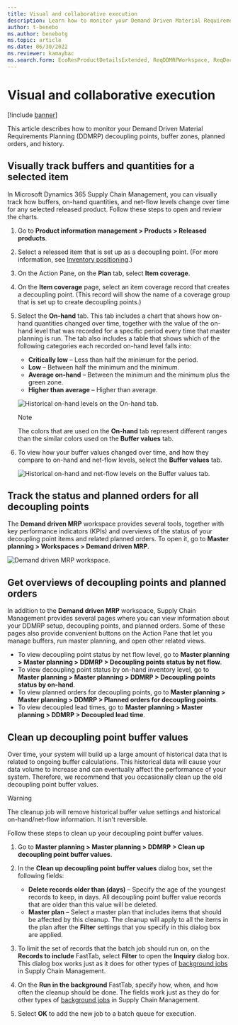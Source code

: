 ```yaml
---
title: Visual and collaborative execution
description: Learn how to monitor your Demand Driven Material Requirements Planning (DDMRP) decoupling points, buffer zones, planned orders, and history.
author: t-benebo
ms.author: benebotg
ms.topic: article
ms.date: 06/30/2022
ms.reviewer: kamaybac
ms.search.form: EcoResProductDetailsExtended, ReqDDMRPWorkspace, ReqDecouplingPointsStatusByNetFlow, ReqDecouplingPointStatusByOnHand, ReqPlannedOrderForm, ReqItemDecoupledLeadTime
---
```


# Visual and collaborative execution

[!include [banner](../../includes/banner.md)]

This article describes how to monitor your Demand Driven Material Requirements Planning (DDMRP) decoupling points, buffer zones, planned orders, and history.

## Visually track buffers and quantities for a selected item

In Microsoft Dynamics 365 Supply Chain Management, you can visually track how buffers, on-hand quantities, and net-flow levels change over time for any selected released product. Follow these steps to open and review the charts.

1. Go to **Product information management \> Products \> Released products**.
1. Select a released item that is set up as a decoupling point. (For more information, see [Inventory positioning](ddmrp-inventory-positioning.md).)
1. On the Action Pane, on the **Plan** tab, select **Item coverage**.
1. On the **Item coverage** page, select an item coverage record that creates a decoupling point. (This record will show the name of a coverage group that is set up to create decoupling points.)
1. Select the **On-hand** tab. This tab includes a chart that shows how on-hand quantities changed over time, together with the value of the on-hand level that was recorded for a specific period every time that master planning is run. The tab also includes a table that shows which of the following categories each recorded on-hand level falls into:

    - **Critically low** – Less than half the minimum for the period.
    - **Low** – Between half the minimum and the minimum.
    - **Average on-hand** – Between the minimum and the minimum plus the green zone.
    - **Higher than average** – Higher than average.

    ![Historical on-hand levels on the On-hand tab.](media/ddmrp-on-hand-graph.png "Historical on-hand levels on the On-hand tab")

    > [!NOTE]
    > The colors that are used on the **On-hand** tab represent different ranges than the similar colors used on the **Buffer values** tab.

1. To view how your buffer values changed over time, and how they compare to on-hand and net-flow levels, select the **Buffer values** tab.

    ![Historical on-hand and net-flow levels on the Buffer values tab.](media/ddmrp-buffer-values-graph.png "Historical on-hand and net-flow levels on the Buffer values tab")

## Track the status and planned orders for all decoupling points

The **Demand driven MRP** workspace provides several tools, together with key performance indicators (KPIs) and overviews of the status of your decoupling point items and related planned orders. To open it, go to **Master planning \> Workspaces \> Demand driven MRP**.

![Demand driven MRP workspace.](media/ddmrp-workspace.png "Demand driven MRP workspace")

## Get overviews of decoupling points and planned orders

In addition to the **Demand driven MRP** workspace, Supply Chain Management provides several pages where you can view information about your DDMRP setup, decoupling points, and planned orders. Some of these pages also provide convenient buttons on the Action Pane that let you manage buffers, run master planning, and open other related views.

- To view decoupling point status by net flow level, go to **Master planning \> Master planning \> DDMRP \> Decoupling points status by net flow**.
- To view decoupling point status by on-hand inventory level, go to **Master planning \> Master planning \> DDMRP \> Decoupling points status by on-hand**.
- To view planned orders for decoupling points, go to **Master planning \> Master planning \> DDMRP \> Planned orders for decoupling points**.
- To view decoupled lead times, go to **Master planning \> Master planning \> DDMRP \> Decoupled lead time**.

## Clean up decoupling point buffer values

Over time, your system will build up a large amount of historical data that is related to ongoing buffer calculations. This historical data will cause your data volume to increase and can eventually affect the performance of your system. Therefore, we recommend that you occasionally clean up the old decoupling point buffer values.

> [!WARNING]
> The cleanup job will remove historical buffer value settings and historical on-hand/net-flow information. It isn't reversible.

Follow these steps to clean up your decoupling point buffer values.

1. Go to **Master planning \> Master planning \> DDMRP \> Clean up decoupling point buffer values**.
1. In the **Clean up decoupling point buffer values** dialog box, set the following fields:

    - **Delete records older than (days)** – Specify the age of the youngest records to keep, in days. All decoupling point buffer value records that are older than this value will be deleted.
    - **Master plan** – Select a master plan that includes items that should be affected by this cleanup. The cleanup will apply to all the items in the plan after the **Filter** settings that you specify in this dialog box are applied.

1. To limit the set of records that the batch job should run on, on the **Records to include** FastTab, select **Filter** to open the **Inquiry** dialog box. This dialog box works just as it does for other types of [background jobs](../../../fin-ops-core/dev-itpro/sysadmin/batch-processing-overview.md) in Supply Chain Management.
1. On the **Run in the background** FastTab, specify how, when, and how often the cleanup should be done. The fields work just as they do for other types of [background jobs](../../../fin-ops-core/dev-itpro/sysadmin/batch-processing-overview.md) in Supply Chain Management.
1. Select **OK** to add the new job to a batch queue for execution.
